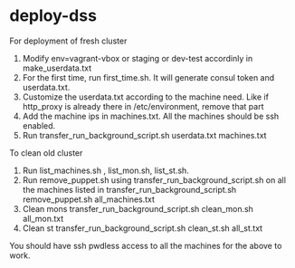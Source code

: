 # deploy-dss

For deployment of fresh cluster

1. Modify env=vagrant-vbox or staging or dev-test accordinly in make_userdata.txt
2. For the first time, run first_time.sh. It will generate consul token and userdata.txt.
3. Customize the userdata.txt according to the machine need. Like if http_proxy is already there in /etc/environment, remove that part
4. Add the machine ips in machines.txt. All the machines should be ssh enabled.
5. Run transfer_run_background_script.sh userdata.txt machines.txt

To clean old cluster 

1. Run list_machines.sh , list_mon.sh, list_st.sh.
2. Run remove_puppet.sh using transfer_run_background_script.sh on all the machines listed in 
    transfer_run_background_script.sh remove_puppet.sh all_machines.txt
3. Clean mons
    transfer_run_background_script.sh clean_mon.sh all_mon.txt 
4.  Clean st
    transfer_run_background_script.sh clean_st.sh  all_st.txt

You should have ssh pwdless access to all the machines for the above to work. 


